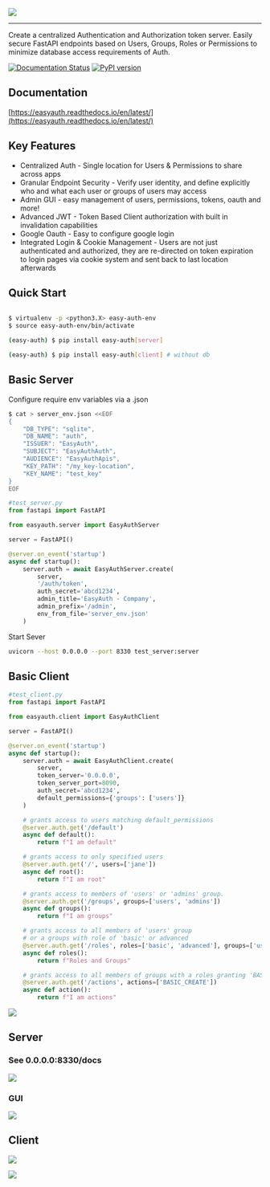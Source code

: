 ![](./images/logo_t.png)
<br>

---

Create a centralized Authentication and Authorization token server. Easily secure FastAPI endpoints based on Users, Groups, Roles or Permissions to minimize database access requirements of Auth.

[![Documentation Status](https://readthedocs.org/projects/easyauth/badge/?version=latest)](https://easyauth.readthedocs.io/en/latest/?badge=latest) [![PyPI version](https://badge.fury.io/py/easy-auth.svg)](https://pypi.org/project/easy-auth/)

<h2>Documentation</h1>

[https://easyauth.readthedocs.io/en/latest/](https://easyauth.readthedocs.io/en/latest/)

## Key Features

- Centralized Auth - Single location for Users & Permissions to share across apps
- Granular Endpoint Security - Verify user identity, and define explicitly who and what each user or groups of users may access
- Admin GUI - easy management of users, permissions, tokens, oauth and more!
- Advanced JWT - Token Based Client authorization with built in invalidation capabilities
- Google Oauth - Easy to configure google login
- Integrated Login & Cookie Management - Users are not just authenticated and authorized, they are re-directed on token expiration to login pages via cookie system and sent back to last location afterwards

## Quick Start

```bash

$ virtualenv -p <python3.X> easy-auth-env
$ source easy-auth-env/bin/activate

(easy-auth) $ pip install easy-auth[server]

(easy-auth) $ pip install easy-auth[client] # without db

```

## Basic Server

Configure require env variables via a .json

```Bash
$ cat > server_env.json <<EOF
{
    "DB_TYPE": "sqlite",
    "DB_NAME": "auth",
    "ISSUER": "EasyAuth",
    "SUBJECT": "EasyAuthAuth",
    "AUDIENCE": "EasyAuthApis",
    "KEY_PATH": "/my_key-location",
    "KEY_NAME": "test_key"
}
EOF
```

```python
#test_server.py
from fastapi import FastAPI

from easyauth.server import EasyAuthServer

server = FastAPI()

@server.on_event('startup')
async def startup():
    server.auth = await EasyAuthServer.create(
        server,
        '/auth/token',
        auth_secret='abcd1234',
        admin_title='EasyAuth - Company',
        admin_prefix='/admin',
        env_from_file='server_env.json'
    )

```

Start Sever

```bash
uvicorn --host 0.0.0.0 --port 8330 test_server:server
```

## Basic Client

```python
#test_client.py
from fastapi import FastAPI

from easyauth.client import EasyAuthClient

server = FastAPI()

@server.on_event('startup')
async def startup():
    server.auth = await EasyAuthClient.create(
        server,
        token_server='0.0.0.0',
        token_server_port=8090,
        auth_secret='abcd1234',
        default_permissions={'groups': ['users']}
    )

    # grants access to users matching default_permissions
    @server.auth.get('/default')
    async def default():
        return f"I am default"

    # grants access to only specified users
    @server.auth.get('/', users=['jane'])
    async def root():
        return f"I am root"

    # grants access to members of 'users' or 'admins' group.
    @server.auth.get('/groups', groups=['users', 'admins'])
    async def groups():
        return f"I am groups"

    # grants access to all members of 'users' group
    # or a groups with role of 'basic' or advanced
    @server.auth.get('/roles', roles=['basic', 'advanced'], groups=['users'])
    async def roles():
        return f"Roles and Groups"

    # grants access to all members of groups with a roles granting 'BASIC_CREATE'
    @server.auth.get('/actions', actions=['BASIC_CREATE'])
    async def action():
        return f"I am actions"
```

![](docs/images/login.png)

## Server

<h3>See 0.0.0.0:8330/docs </h3>

![](docs/images/api/api.png)

### GUI

![](docs/images/admin_gui.png)

## Client

![](images/client.png)

![](images/OAuth.png)
